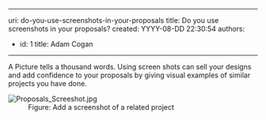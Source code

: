 

---
uri: do-you-use-screenshots-in-your-proposals
title: Do you use screenshots in your proposals?
created: YYYY-08-DD 22:30:54
authors:
  - id: 1
    title: Adam Cogan
---




<span class='intro'> <p class="ssw15-rteElement-P">A Picture tells a thousand words. Using screen shots can sell your designs and add confidence to your proposals by giving visual examples of similar projects you have done.​<br></p> </span>

<dl class="image"><dt><img src="/PublishingImages/Proposals_Screeshot.jpg" alt="Proposals_Screeshot.jpg" />​​</dt><dd>Figure&#58; Add a screenshot of a related project​<br></dd></dl>


